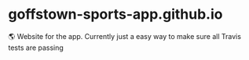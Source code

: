 # goffstown-sports-app.github.io
🌎 Website for the app. Currently just a easy way to make sure all Travis tests are passing
